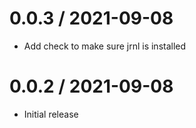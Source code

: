 
0.0.3 / 2021-09-08
==================

  * Add check to make sure jrnl is installed

0.0.2 / 2021-09-08
==================

  * Initial release
